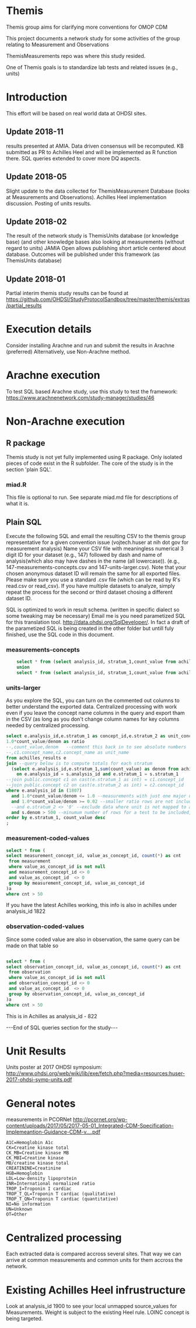 # Themis

Themis group aims for clarifying more conventions for OMOP CDM

This project documents a network study for some activities of the group relating to Measurement and Observations

ThemisMeasurements repo was where this study resided.


One of Themis goals is to standardize lab tests and related issues (e.g., units)

# Introduction
This effort will be based on real world data at OHDSI sites.


## Update 2018-11

results presented at AMIA. Data driven consensus will be recomputed. KB submitted as PR to Achilles Heel and will be implemented as R function there.
SQL queries extended to cover more DQ aspects.


## Update 2018-05

Slight update to the data collected for ThemisMeasurement Database (looks at Measurements and Observations). Achilles Heel implementation discussion. Posting of units results.

## Update 2018-02

The result of the network study is ThemisUnits database (or knowledge base) (and other knowledge bases also looking at measurements (without regard to units)
JAMIA Open allows publishing short article centered about database. Outcomes will be published under this framework (as ThemisUnits database)  

## Update 2018-01
Partial interim themis study results can be found at https://github.com/OHDSI/StudyProtocolSandbox/tree/master/themis/extras/partial_results


# Execution details
Consider installing Arachne and run and submit the results in Arachne (preferred)
Alternatively, use Non-Arachne method.



# Arachne execution
To test SQL based Arachne study, use this study to test the framework: https://www.arachnenetwork.com/study-manager/studies/46

# Non-Arachne execution


## R package
Themis study is not yet fully implemented using R package. Only isolated pieces of code exist in the R subfolder. The core of the study is in the section 'plain SQL'.


### miad.R
This file is optional to run. See separate miad.md file for descriptions of what it is.

## Plain SQL


Execute the following SQL and email the resulting CSV to the themis group representative for a given convention issue (vojtech.huser at nih dot gov for measurement analysis)
Name your CSV file with meaningless numerical 3 digit ID for your dataset (e.g., 147) followed by dash and name of analysis(which also may have dashes in the name (all lowercase)). (e.g., 147-measurements-concepts.csv and 147-units-larger.csv). Note that your chosen anonymous dataset ID will remain the same for all exported files. Please make sure you use a standard .csv file (which can be read by R's read.csv or read_csv). If you have multiple datasets to analyze, simply repeat the process for the second or third dataset chosing a different dataset ID.

SQL is optimized to work in result schema. (written in specific dialect so some tweaking may be necessary)
Email me is you need parametized SQL for this translation tool. http://data.ohdsi.org/SqlDeveloper/. In fact a draft of the parametized SQL is being created in the other folder but untill fuly finished, use the SQL code in this document.

### measurements-concepts

```SQL
    select * from (select analysis_id, stratum_1,count_value from achilles_results where analysis_id = 1800 and count_value > 500 order by count_value desc limit 5000) a
    union
    select * from (select analysis_id, stratum_1,count_value from achilles_results where analysis_id = 800 and count_value > 500 order by count_value desc limit 5000) b
```


### units-larger

As you explore the SQL, you can turn on the commented out columns to better understand the exported data. Centralized processing with work even if you leave the concept name columns in the query and export tham in the CSV (as long as you don't change column names for key columns needed by centralized processing.

```SQL
select e.analysis_id,e.stratum_1 as concept_id,e.stratum_2 as unit_concept_id,
1.0*count_value/denom as ratio
--,count_value,denom   --comment this back in to see absolute numbers
--,c1.concept_name,c2.concept_name as unit_name
from achilles_results e 
join --query below is to compute totals for each stratum
  (select e.analysis_id,e.stratum_1,sum(count_value) as denom from achilles_results e where analysis_id in (1807) group by e.analysis_id,e.stratum_1) s 
    on e.analysis_id = s.analysis_id and e.stratum_1 = s.stratum_1
--join public.concept c1 on cast(e.stratum_1 as int) = c1.concept_id  
--join public.concept c2 on cast(e.stratum_2 as int) = c2.concept_id 
where e.analysis_id in (1807) 
  and 1.0*count_value/denom <= 1.0 --measurements with just one major unit are excluded to minimize the sharing
  and 1.0*count_value/denom >= 0.02 --smaller ratio rows are not included in the extract
  --and e.stratum_2 <> '0' --exclude data where unit is not mapped to a formal concept
  and s.denom > 500 --minumum number of rows for a test to be included, tweak this up to reduce the size of shared data
order by e.stratum_1, count_value desc
;
```


### measurement-coded-values

```SQL
select * from (
select measurement_concept_id, value_as_concept_id, count(*) as cnt 
 from measurement 
 where value_as_concept_id is not null 
 and measurement_concept_id <> 0
 and value_as_concept_id  <> 0
 group by measurement_concept_id, value_as_concept_id
)a
where cnt > 50 
```


If you have the latest Achilles working, this info is also in achilles under analysis_id 1822

### observation-coded-values

Since some coded value are also in observation, the same query can be made on that table so


```SQL

select * from (
select observation_concept_id, value_as_concept_id, count(*) as cnt 
 from observation 
 where value_as_concept_id is not null 
 and observation_concept_id <> 0
 and value_as_concept_id  <> 0
 group by observation_concept_id, value_as_concept_id
)a
where cnt > 50 
```

This is in Achilles as  analysis_id  - 822 

---End of SQL queries section for the study---

# Unit Results

Units poster at 2017 OHDSI symposium: http://www.ohdsi.org/web/wiki/lib/exe/fetch.php?media=resources:huser-2017-ohdsi-symp-units.pdf


# General notes

measurements in PCORNet
http://pcornet.org/wp-content/uploads/2017/05/2017-05-01_Integrated-CDM-Specification-Implemeantion-Guidance-CDM-v....pdf

```
A1C=Hemoglobin A1c
CK=Creatine kinase total
CK_MB=Creatine kinase MB
CK_MBI=Creatine kinase
MB/creatine kinase total
CREATININE=Creatinine
HGB=Hemoglobin
LDL=Low-density lipoprotein
INR=International normalized ratio
TROP_I=Troponin I cardiac
TROP_T_QL=Troponin T cardiac (qualitative)
TROP_T_QN=Troponin T cardiac (quantitative)
NI=No information
UN=Unknown
OT=Other
```



# Centralized processing

Each extracted data is compared accross several sites. That way we can arrive at common measurements and common units for them accross the network.

# Existing Achilles Heel infrustructure

Look at analysis_id 1900 to see your local unmapped source_values for Measurements.
Weight is subject to the existing Heel rule. LOINC concept is being targeted.
